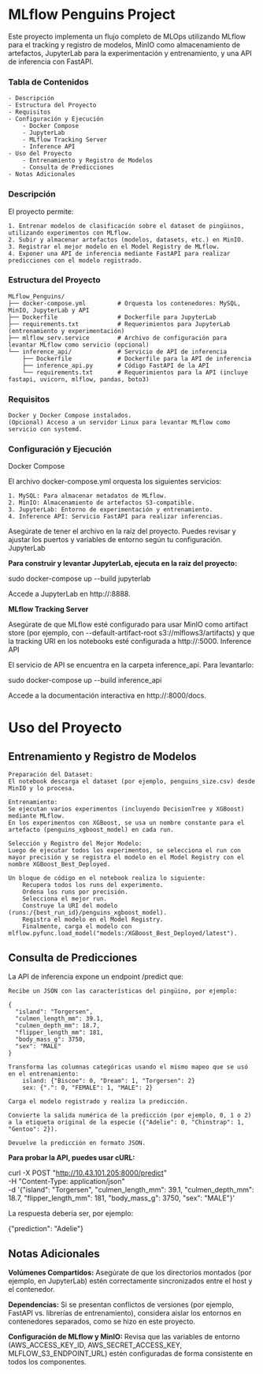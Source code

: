 # MLflow Penguins Project

Este proyecto implementa un flujo completo de MLOps utilizando MLflow para el tracking y registro de modelos, MinIO como almacenamiento de artefactos, JupyterLab para la experimentación y entrenamiento, y una API de inferencia con FastAPI.

### Tabla de Contenidos

    - Descripción
    - Estructura del Proyecto
    - Requisitos
    - Configuración y Ejecución
        - Docker Compose
        - JupyterLab
        - MLflow Tracking Server
        - Inference API
    - Uso del Proyecto
        - Entrenamiento y Registro de Modelos
        - Consulta de Predicciones
    - Notas Adicionales

### Descripción

El proyecto permite:

    1. Entrenar modelos de clasificación sobre el dataset de pingüinos, utilizando experimentos con MLflow.
    2. Subir y almacenar artefactos (modelos, datasets, etc.) en MinIO.
    3. Registrar el mejor modelo en el Model Registry de MLflow.
    4. Exponer una API de inferencia mediante FastAPI para realizar predicciones con el modelo registrado.

### Estructura del Proyecto

    MLflow_Penguins/
    ├── docker-compose.yml         # Orquesta los contenedores: MySQL, MinIO, JupyterLab y API
    ├── Dockerfile                 # Dockerfile para JupyterLab
    ├── requirements.txt           # Requerimientos para JupyterLab (entrenamiento y experimentación)
    ├── mlflow_serv.service        # Archivo de configuración para levantar MLflow como servicio (opcional)
    └── inference_api/             # Servicio de API de inferencia
        ├── Dockerfile             # Dockerfile para la API de inferencia
        ├── inference_api.py       # Código FastAPI de la API
        └── requirements.txt       # Requerimientos para la API (incluye fastapi, uvicorn, mlflow, pandas, boto3)

### Requisitos

    Docker y Docker Compose instalados.
    (Opcional) Acceso a un servidor Linux para levantar MLflow como servicio con systemd.

### Configuración y Ejecución
Docker Compose

El archivo docker-compose.yml orquesta los siguientes servicios:

    1. MySQL: Para almacenar metadatos de MLflow.
    2. MinIO: Almacenamiento de artefactos S3-compatible.
    3. JupyterLab: Entorno de experimentación y entrenamiento.
    4. Inference API: Servicio FastAPI para realizar inferencias.

Asegúrate de tener el archivo en la raíz del proyecto. Puedes revisar y ajustar los puertos y variables de entorno según tu configuración.
JupyterLab

**Para construir y levantar JupyterLab, ejecuta en la raíz del proyecto:**

sudo docker-compose up --build jupyterlab

Accede a JupyterLab en http://<tu-ip>:8888.

**MLflow Tracking Server**

Asegúrate de que MLflow esté configurado para usar MinIO como artifact store (por ejemplo, con --default-artifact-root s3://mlflows3/artifacts) y que la tracking URI en los notebooks esté configurada a http://<tu-ip>:5000.
Inference API

El servicio de API se encuentra en la carpeta inference_api. Para levantarlo:

sudo docker-compose up --build inference_api

Accede a la documentación interactiva en http://<tu-ip>:8000/docs.

# Uso del Proyecto
## Entrenamiento y Registro de Modelos

    Preparación del Dataset:
    El notebook descarga el dataset (por ejemplo, penguins_size.csv) desde MinIO y lo procesa.

    Entrenamiento: 
    Se ejecutan varios experimentos (incluyendo DecisionTree y XGBoost) mediante MLflow.
    En los experimentos con XGBoost, se usa un nombre constante para el artefacto (penguins_xgboost_model) en cada run.

    Selección y Registro del Mejor Modelo: 
    Luego de ejecutar todos los experimentos, se selecciona el run con mayor precisión y se registra el modelo en el Model Registry con el nombre XGBoost_Best_Deployed.

    Un bloque de código en el notebook realiza lo siguiente:
        Recupera todos los runs del experimento.
        Ordena los runs por precisión.
        Selecciona el mejor run.
        Construye la URI del modelo (runs:/{best_run_id}/penguins_xgboost_model).
        Registra el modelo en el Model Registry.
        Finalmente, carga el modelo con mlflow.pyfunc.load_model("models:/XGBoost_Best_Deployed/latest").

## Consulta de Predicciones

La API de inferencia expone un endpoint /predict que:

    Recibe un JSON con las características del pingüino, por ejemplo:

    {
      "island": "Torgersen",
      "culmen_length_mm": 39.1,
      "culmen_depth_mm": 18.7,
      "flipper_length_mm": 181,
      "body_mass_g": 3750,
      "sex": "MALE"
    }

    Transforma las columnas categóricas usando el mismo mapeo que se usó en el entrenamiento:
        island: {"Biscoe": 0, "Dream": 1, "Torgersen": 2}
        sex: {".": 0, "FEMALE": 1, "MALE": 2}

    Carga el modelo registrado y realiza la predicción.

    Convierte la salida numérica de la predicción (por ejemplo, 0, 1 o 2) a la etiqueta original de la especie ({"Adelie": 0, "Chinstrap": 1, "Gentoo": 2}).

    Devuelve la predicción en formato JSON.

**Para probar la API, puedes usar cURL:**

curl -X POST "http://10.43.101.205:8000/predict" \
     -H "Content-Type: application/json" \
     -d '{"island": "Torgersen", "culmen_length_mm": 39.1, "culmen_depth_mm": 18.7, "flipper_length_mm": 181, "body_mass_g": 3750, "sex": "MALE"}'

La respuesta debería ser, por ejemplo:

{"prediction": "Adelie"}

## Notas Adicionales

**Volúmenes Compartidos:**
Asegúrate de que los directorios montados (por ejemplo, en JupyterLab) estén correctamente sincronizados entre el host y el contenedor.

**Dependencias:**
Si se presentan conflictos de versiones (por ejemplo, FastAPI vs. librerías de entrenamiento), considera aislar los entornos en contenedores separados, como se hizo en este proyecto.

**Configuración de MLflow y MinIO:**
Revisa que las variables de entorno (AWS_ACCESS_KEY_ID, AWS_SECRET_ACCESS_KEY, MLFLOW_S3_ENDPOINT_URL) estén configuradas de forma consistente en todos los componentes.